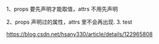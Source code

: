 1、props 要先声明才能取值，attrs 不用先声明

2、props 声明过的属性，attrs 里不会再出现.
3. test



https://blog.csdn.net/hsany330/article/details/122965808